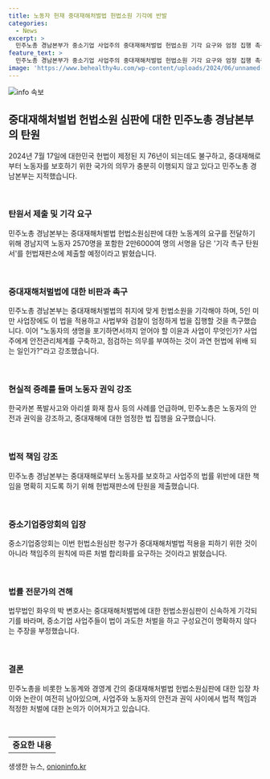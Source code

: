 ```yaml
---
title: 노동자 헌재 중대재해처벌법 헌법소원 기각에 반발
categories:
  - News
excerpt: >
  민주노총 경남본부가 중소기업 사업주의 중대재해처벌법 헌법소원 기각 요구와 엄정 집행 촉구를 위해 탄원서를 제출했다. 이들은 16일 경남도청 프레스센터에서 기자회견을 열어 헌법재판소에 서명한 기각 촉구 탄원서를 제출할 예정이며, 중대재해처벌법의 헌법소원심판과 전원재판부 회부에 대해 엄정 집행을 촉구했다. 이에 더해 중대재해처벌법 위반으로 고소된 사업주에 대한 조사 진행 여부에 대한 우려도 나타냈으며, 이를 통해 중대재해로부터 노동자를 보호하는 것이 중요하다고 강조했다.
feature_text: >
  민주노총 경남본부가 중소기업 사업주의 중대재해처벌법 헌법소원 기각 요구와 엄정 집행 촉구를 위해 탄원서를 제출했다. 이들은 16일 경남도청 프레스센터에서 기자회견을 열어 헌법재판소에 서명한 기각 촉구 탄원서를 제출할 예정이며, 중대재해처벌법의 헌법소원심판과 전원재판부 회부에 대해 엄정 집행을 촉구했다. 이에 더해 중대재해처벌법 위반으로 고소된 사업주에 대한 조사 진행 여부에 대한 우려도 나타냈으며, 이를 통해 중대재해로부터 노동자를 보호하는 것이 중요하다고 강조했다.
image: 'https://www.behealthy4u.com/wp-content/uploads/2024/06/unnamed-file.png'
---
```


<p><img src="https://www.behealthy4u.com/wp-content/uploads/2024/06/unnamed-file.png" alt="info 속보" /></p>

<h2 data-ke-size="size26">중대재해처벌법 헌법소원 심판에 대한 민주노총 경남본부의 탄원</h2>

<p>2024년 7월 17일에 대한민국 헌법이 제정된 지 76년이 되는데도 불구하고, 중대재해로부터 노동자를 보호하기 위한 국가의 의무가 충분히 이행되지 않고 있다고 민주노총 경남본부는 지적했습니다.</p>

<p data-ke-size="size16">&nbsp;</p>

<h3>탄원서 제출 및 기각 요구</h3>

<p>민주노총 경남본부는 중대재해처벌법 헌법소원심판에 대한 노동계의 요구를 전달하기 위해 경남지역 노동자 2570명을 포함한 2만6000여 명의 서명을 담은 '기각 촉구 탄원서'를 헌법재판소에 제출할 예정이라고 밝혔습니다.</p>

<p data-ke-size="size16">&nbsp;</p>

<h3>중대재해처벌법에 대한 비판과 촉구</h3>

<p>민주노총 경남본부는 중대재해처벌법의 취지에 맞게 헌법소원을 기각해야 하며, 5인 미만 사업장에도 이 법을 적용하고 사법부와 검찰이 엄정하게 법을 집행할 것을 촉구했습니다. 이어 "노동자의 생명을 포기하면서까지 얻어야 할 이윤과 사업이 무엇인가? 사업주에게 안전관리체계를 구축하고, 점검하는 의무를 부여하는 것이 과연 헌법에 위배 되는 일인가?"라고 강조했습니다.</p>

<p data-ke-size="size16">&nbsp;</p>

<h3>현실적 증례를 들며 노동자 권익 강조</h3>

<p>한국카본 폭발사고와 아리셀 화재 참사 등의 사례를 언급하며, 민주노총은 노동자의 안전과 권익을 강조하고, 중대재해에 대한 엄정한 법 집행을 요구했습니다.</p>

<p data-ke-size="size16">&nbsp;</p>

<h3>법적 책임 강조</h3>

<p>민주노총 경남본부는 중대재해로부터 노동자를 보호하고 사업주의 법률 위반에 대한 책임을 명확히 지도록 하기 위해 헌법재판소에 탄원을 제출했습니다.</p>

<p data-ke-size="size16">&nbsp;</p>

<h3>중소기업중앙회의 입장</h3>

<p>중소기업중앙회는 이번 헌법소원심판 청구가 중대재해처벌법 적용을 피하기 위한 것이 아니라 책임주의 원칙에 따른 처벌 합리화를 요구하는 것이라고 밝혔습니다.</p>

<p data-ke-size="size16">&nbsp;</p>

<h3>법률 전문가의 견해</h3>

<p>법무법인 화우의 박 변호사는 중대재해처벌법에 대한 헌법소원심판이 신속하게 기각되기를 바라며, 중소기업 사업주들이 법이 과도한 처벌을 하고 구성요건이 명확하지 않다는 주장을 부정했습니다.</p>

<p data-ke-size="size16">&nbsp;</p>

<h3>결론</h3>

<p>민주노총을 비롯한 노동계와 경영계 간의 중대재해처벌법 헌법소원심판에 대한 입장 차이와 논란이 여전히 남아있으며, 사업주와 노동자의 안전과 권익 사이에서 법적 책임과 적정한 처벌에 대한 논의가 이어져가고 있습니다.</p>

<p data-ke-size="size16">&nbsp;</p>

<table>
    <tbody>
        <tr>
            <td style="text-align: center; height: 17px;"><b>중요한 내용</b></td>
        </tr>
    </tbody>
</table>
생생한 뉴스, <a href="https://onioninfo.kr" rel="dofollow">onioninfo.kr</a>


